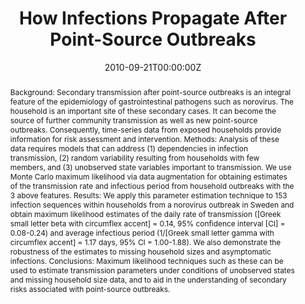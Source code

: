 ---
title: "How Infections Propagate After Point-Source Outbreaks"
authors:
- admin
date: "2010-09-21T00:00:00Z"
doi: "https://doi.org/10.1097/ede.0b013e3181e5463a"

# Schedule page publish date (NOT publication's date).
publishDate: "2020-08-18T00:00:00Z"

# Publication type.
# Legend: 0 = Uncategorized; 1 = Conference paper; 2 = Journal article;
# 3 = Preprint / Working Paper; 4 = Report; 5 = Book; 6 = Book section;
# 7 = Thesis; 8 = Patent
publication_types: ["2"]

# Publication name and optional abbreviated publication name.
publication: "Epidemiology"
publication_short: "Epidemiology"

abstract: "Background: Secondary transmission after point-source outbreaks is an integral feature of the epidemiology of gastrointestinal pathogens such as norovirus. The household is an important site of these secondary cases. It can become the source of further community transmission as well as new point-source outbreaks. Consequently, time-series data from exposed households provide information for risk assessment and intervention.

Methods: Analysis of these data requires models that can address (1) dependencies in infection transmission, (2) random variability resulting from households with few members, and (3) unobserved state variables important to transmission. We use Monte Carlo maximum likelihood via data augmentation for obtaining estimates of the transmission rate and infectious period from household outbreaks with the 3 above features.

Results: We apply this parameter estimation technique to 153 infection sequences within households from a norovirus outbreak in Sweden and obtain maximum likelihood estimates of the daily rate of transmission ([Greek small letter beta with circumflex accent] = 0.14, 95% confidence interval [CI] = 0.08-0.24) and average infectious period (1/[Greek small letter gamma with circumflex accent] = 1.17 days, 95% CI = 1.00-1.88). We also demonstrate the robustness of the estimates to missing household sizes and asymptomatic infections.

Conclusions: Maximum likelihood techniques such as these can be used to estimate transmission parameters under conditions of unobserved states and missing household size data, and to aid in the understanding of secondary risks associated with point-source outbreaks."

# Summary. An optional shortened abstract.
# summary: Lorem ipsum dolor sit amet, consectetur adipiscing elit. Duis posuere tellus ac convallis placerat. Proin tincidunt magna sed ex sollicitudin condimentum.

tags:
- Infections
- Point-source outbreaks
- Secondary Norovirus
- Disease Transmission

featured: true

links:
- name: Online Access
  url: https://www.jstor.org/stable/20788210?seq=1#metadata_info_tab_contents
url_pdf: https://www.jonzelner.net/downloads/papers/zelner_epidemiology_2010.pdf
# url_code: '#'
# url_dataset: '#'
# url_poster: '#'
# url_project: ''
# url_slides: ''
# url_source: '#'
# url_video: '#'

# Featured image
# To use, add an image named `featured.jpg/png` to your page's folder. 
# image:
#   caption: ''
#   focal_point: ""
#   preview_only: false

# Associated Projects (optional).
#   Associate this publication with one or more of your projects.
#   Simply enter your project's folder or file name without extension.
#   E.g. `internal-project` references `content/project/internal-project/index.md`.
#   Otherwise, set `projects: []`.
# projects:

# Slides (optional).
#   Associate this publication with Markdown slides.
#   Simply enter your slide deck's filename without extension.
#   E.g. `slides: "example"` references `content/slides/example/index.md`.
#   Otherwise, set `slides: ""`.
slides: ""
---